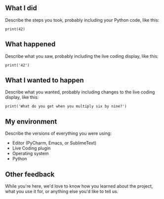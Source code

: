 ## What I did
Describe the steps you took, probably including your Python code, like this:

```
print(42)
```

## What happened
Describe what you saw, probably including the live coding display, like this:

```
print('42') 
```

## What I wanted to happen
Describe what you wanted, probably including changes to the live coding display, like this:

```
print('What do you get when you multiply six by nine?') 
```

## My environment
Describe the versions of everything you were using:
* Editor (PyCharm, Emacs, or SublimeText)
* Live Coding plugin
* Operating system
* Python

## Other feedback
While you're here, we'd love to know how you learned about the project, what you use it for, or anything else you'd like to tell us.
